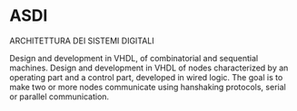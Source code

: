 # ASDI
ARCHITETTURA DEI SISTEMI DIGITALI

Design and development in VHDL, of combinatorial and sequential machines.
Design and development in VHDL of nodes characterized by an operating part and a control part, 
developed in wired logic.
The goal is to make two or more nodes communicate using hanshaking protocols, serial or parallel communication.


